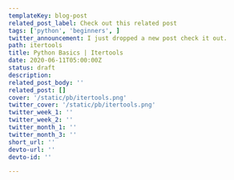 ```yaml
---
templateKey: blog-post
related_post_label: Check out this related post
tags: ['python', 'beginners', ]
twitter_announcement: I just dropped a new post check it out.
path: itertools
title: Python Basics | Itertools
date: 2020-06-11T05:00:00Z
status: draft
description:
related_post_body: ''
related_post: []
cover: '/static/pb/itertools.png'
twitter_cover: '/static/pb/itertools.png'
twitter_week_1: ''
twitter_week_2: ''
twitter_month_1: ''
twitter_month_3: ''
short_url: ''
devto-url: ''
devto-id: ''

---
```


<!--
<p style='text-align: center'>
<a href='https://waylonwalker.com/blog/itertools'>
  <img
    style='width:500px; max-width:80%; margin: auto;'
    src="https://waylonwalker.com/itertools.png"
    alt="Read more from the Python Basics | Itertools article"
  />
  </a>
</p>

-->
